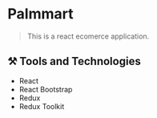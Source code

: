 # Palmmart
> This is a react ecomerce application.

## ⚒️ Tools and Technologies
- React
- React Bootstrap
- Redux
- Redux Toolkit
